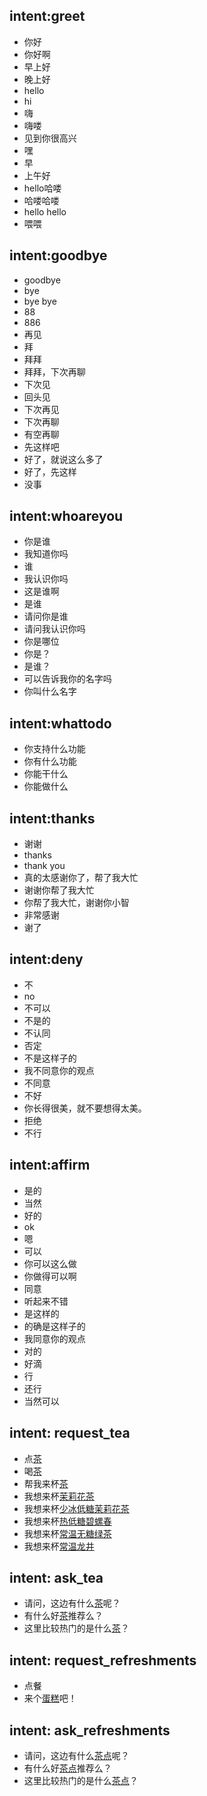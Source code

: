 ## intent:greet
- 你好
- 你好啊
- 早上好
- 晚上好
- hello
- hi
- 嗨
- 嗨喽
- 见到你很高兴
- 嘿
- 早
- 上午好
- hello哈喽
- 哈喽哈喽
- hello hello
- 喂喂

## intent:goodbye
- goodbye
- bye
- bye bye
- 88
- 886
- 再见
- 拜
- 拜拜
- 拜拜，下次再聊
- 下次见
- 回头见
- 下次再见
- 下次再聊
- 有空再聊
- 先这样吧
- 好了，就说这么多了
- 好了，先这样
- 没事

## intent:whoareyou
- 你是谁
- 我知道你吗
- 谁
- 我认识你吗
- 这是谁啊
- 是谁
- 请问你是谁
- 请问我认识你吗
- 你是哪位
- 你是？
- 是谁？
- 可以告诉我你的名字吗
- 你叫什么名字

## intent:whattodo
- 你支持什么功能
- 你有什么功能
- 你能干什么
- 你能做什么

## intent:thanks
- 谢谢
- thanks
- thank you
- 真的太感谢你了，帮了我大忙
- 谢谢你帮了我大忙
- 你帮了我大忙，谢谢你小智
- 非常感谢
- 谢了

## intent:deny
- 不
- no
- 不可以
- 不是的
- 不认同
- 否定
- 不是这样子的
- 我不同意你的观点
- 不同意
- 不好
- 你长得很美，就不要想得太美。
- 拒绝
- 不行

## intent:affirm
- 是的
- 当然
- 好的
- ok
- 嗯
- 可以
- 你可以这么做
- 你做得可以啊
- 同意
- 听起来不错
- 是这样的
- 的确是这样子的
- 我同意你的观点
- 对的
- 好滴
- 行
- 还行
- 当然可以

## intent: request_tea
- 点[茶](tea)
- 喝[茶](tea)
- 帮我来杯[茶](tea)
- 我想来杯[茉莉花茶](tea)
- 我想来杯[少冰](temperature)[低糖](sugar)[茉莉花茶](tea)
- 我想来杯[热](temperature)[低糖](sugar)[碧螺春](tea)
- 我想来杯[常温](temperature)[无糖](sugar)[绿茶](tea)
- 我想来杯[常温](temperature)[龙井](tea)

## intent: ask_tea
- 请问，这边有什么[茶](tea)呢？
- 有什么好[茶](tea)推荐么？
- 这里比较热门的是什么[茶](tea)？

## intent: request_refreshments
- 点餐
- 来个[蛋糕](refreshments)吧！

## intent: ask_refreshments
- 请问，这边有什么[茶点](refreshments)呢？
- 有什么好[茶点](refreshments)推荐么？
- 这里比较热门的是什么[茶点](refreshments)？



